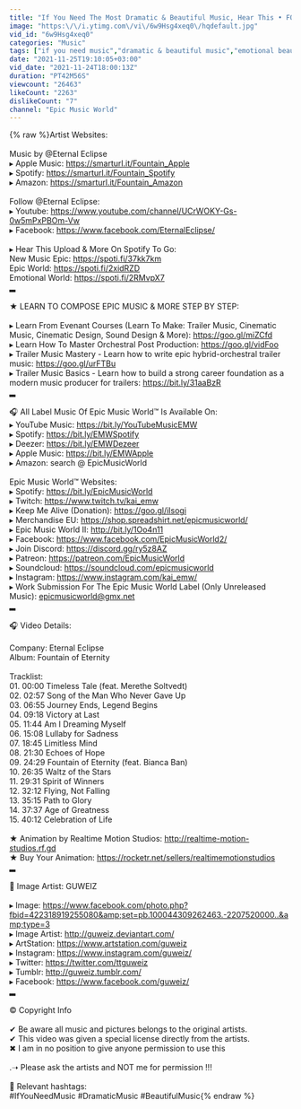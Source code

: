 ```yaml
---
title: "If You Need The Most Dramatic & Beautiful Music, Hear This • FOUNTAIN OF ETERNITY by Eternal Eclipse"
image: "https:\/\/i.ytimg.com\/vi\/6w9Hsg4xeq0\/hqdefault.jpg"
vid_id: "6w9Hsg4xeq0"
categories: "Music"
tags: ["if you need music","dramatic & beautiful music","emotional beautiful music"]
date: "2021-11-25T19:10:05+03:00"
vid_date: "2021-11-24T18:00:13Z"
duration: "PT42M56S"
viewcount: "26463"
likeCount: "2263"
dislikeCount: "7"
channel: "Epic Music World"
---
```

{% raw %}Artist Websites:<br /><br />Music by @Eternal Eclipse <br />▸ Apple Music: <a rel="nofollow" target="blank" href="https://smarturl.it/Fountain_Apple">https://smarturl.it/Fountain_Apple</a><br />▸ Spotify: <a rel="nofollow" target="blank" href="https://smarturl.it/Fountain_Spotify">https://smarturl.it/Fountain_Spotify</a><br />▸ Amazon: <a rel="nofollow" target="blank" href="https://smarturl.it/Fountain_Amazon">https://smarturl.it/Fountain_Amazon</a><br /><br />Follow @Eternal Eclipse:<br />▸ Youtube: <a rel="nofollow" target="blank" href="https://www.youtube.com/channel/UCrWOKY-Gs-0w5mPxPBOm-Vw">https://www.youtube.com/channel/UCrWOKY-Gs-0w5mPxPBOm-Vw</a><br />▸ Facebook: <a rel="nofollow" target="blank" href="https://www.facebook.com/EternalEclipse/">https://www.facebook.com/EternalEclipse/</a><br /><br />▸ Hear This Upload &amp; More On Spotify To Go:<br />New Music Epic: <a rel="nofollow" target="blank" href="https://spoti.fi/37kk7km">https://spoti.fi/37kk7km</a> <br />Epic World: <a rel="nofollow" target="blank" href="https://spoti.fi/2xidRZD">https://spoti.fi/2xidRZD</a><br />Emotional World: <a rel="nofollow" target="blank" href="https://spoti.fi/2RMvpX7">https://spoti.fi/2RMvpX7</a><br />▂<br /><br />★ LEARN TO COMPOSE EPIC MUSIC &amp; MORE STEP BY STEP:<br /><br />▸ Learn From Evenant Courses (Learn To Make: Trailer Music, Cinematic Music, Cinematic Design, Sound Design &amp; More): <a rel="nofollow" target="blank" href="https://goo.gl/miZCfd">https://goo.gl/miZCfd</a><br />▸ Learn How To Master Orchestral Post Production: <a rel="nofollow" target="blank" href="https://goo.gl/vidFoo">https://goo.gl/vidFoo</a><br />▸ Trailer Music Mastery - Learn how to write epic hybrid-orchestral trailer music: <a rel="nofollow" target="blank" href="https://goo.gl/urFTBu">https://goo.gl/urFTBu</a><br />▸ Trailer Music Basics - Learn how to build a strong career foundation as a modern music producer for trailers: <a rel="nofollow" target="blank" href="https://bit.ly/31aaBzR">https://bit.ly/31aaBzR</a><br />▂<br /><br />🎧 All Label Music Of Epic Music World™ Is Available On:<br />▸ YouTube Music: <a rel="nofollow" target="blank" href="https://bit.ly/YouTubeMusicEMW">https://bit.ly/YouTubeMusicEMW</a><br />▸ Spotify: <a rel="nofollow" target="blank" href="https://bit.ly/EMWSpotify">https://bit.ly/EMWSpotify</a><br />▸ Deezer: <a rel="nofollow" target="blank" href="https://bit.ly/EMWDezeer">https://bit.ly/EMWDezeer</a><br />▸ Apple Music: <a rel="nofollow" target="blank" href="https://bit.ly/EMWApple">https://bit.ly/EMWApple</a><br />▸ Amazon: search @ EpicMusicWorld<br /><br />Epic Music World™ Websites: <br />▸ Spotify: <a rel="nofollow" target="blank" href="https://bit.ly/EpicMusicWorld">https://bit.ly/EpicMusicWorld</a><br />▸ Twitch: <a rel="nofollow" target="blank" href="https://www.twitch.tv/kai_emw">https://www.twitch.tv/kai_emw</a><br />▸ Keep Me Alive (Donation): <a rel="nofollow" target="blank" href="https://goo.gl/iIsogi">https://goo.gl/iIsogi</a><br />▸ Merchandise EU: <a rel="nofollow" target="blank" href="https://shop.spreadshirt.net/epicmusicworld/">https://shop.spreadshirt.net/epicmusicworld/</a><br />▸ Epic Music World II: <a rel="nofollow" target="blank" href="http://bit.ly/1Oo4n11">http://bit.ly/1Oo4n11</a><br />▸ Facebook: <a rel="nofollow" target="blank" href="https://www.facebook.com/EpicMusicWorld2/">https://www.facebook.com/EpicMusicWorld2/</a><br />▸ Join Discord: <a rel="nofollow" target="blank" href="https://discord.gg/ry5z8AZ">https://discord.gg/ry5z8AZ</a><br />▸ Patreon: <a rel="nofollow" target="blank" href="https://patreon.com/EpicMusicWorld">https://patreon.com/EpicMusicWorld</a><br />▸ Soundcloud: <a rel="nofollow" target="blank" href="https://soundcloud.com/epicmusicworld">https://soundcloud.com/epicmusicworld</a><br />▸ Instagram: <a rel="nofollow" target="blank" href="https://www.instagram.com/kai_emw/">https://www.instagram.com/kai_emw/</a><br />▸ Work Submission For The Epic Music World Label (Only Unreleased Music): epicmusicworld@gmx.net<br />▂<br /><br />🎧 Video Details:<br /><br />Company: Eternal Eclipse<br />Album: Fountain of Eternity<br /><br />Tracklist:<br />01. 00:00 Timeless Tale (feat. Merethe Soltvedt)<br />02. 02:57 Song of the Man Who Never Gave Up<br />03. 06:55 Journey Ends, Legend Begins<br />04. 09:18 Victory at Last<br />05. 11:44 Am I Dreaming Myself<br />06. 15:08 Lullaby for Sadness<br />07. 18:45 Limitless Mind<br />08. 21:30 Echoes of Hope<br />09. 24:29 Fountain of Eternity (feat. Bianca Ban)<br />10. 26:35 Waltz of the Stars<br />11. 29:31 Spirit of Winners<br />12. 32:12 Flying, Not Falling<br />13. 35:15 Path to Glory<br />14. 37:37 Age of Greatness<br />15. 40:12 Celebration of Life<br /><br />★ Animation by Realtime Motion Studios: <a rel="nofollow" target="blank" href="http://realtime-motion-studios.rf.gd">http://realtime-motion-studios.rf.gd</a><br />★ Buy Your Animation: <a rel="nofollow" target="blank" href="https://rocketr.net/sellers/realtimemotionstudios">https://rocketr.net/sellers/realtimemotionstudios</a><br />▂<br /><br />📸 Image Artist: GUWEIZ<br /><br />▸ Image: <a rel="nofollow" target="blank" href="https://www.facebook.com/photo.php?fbid=422318919255080&amp;set=pb.100044309262463.-2207520000..&amp;type=3">https://www.facebook.com/photo.php?fbid=422318919255080&amp;set=pb.100044309262463.-2207520000..&amp;type=3</a><br />▸ Image Artist: <a rel="nofollow" target="blank" href="http://guweiz.deviantart.com/">http://guweiz.deviantart.com/</a><br />▸ ArtStation: <a rel="nofollow" target="blank" href="https://www.artstation.com/guweiz">https://www.artstation.com/guweiz</a><br />▸ Instagram: <a rel="nofollow" target="blank" href="https://www.instagram.com/guweiz/">https://www.instagram.com/guweiz/</a><br />▸ Twitter: <a rel="nofollow" target="blank" href="https://twitter.com/ttguweiz">https://twitter.com/ttguweiz</a><br />▸ Tumblr: <a rel="nofollow" target="blank" href="http://guweiz.tumblr.com/">http://guweiz.tumblr.com/</a><br />▸ Facebook: <a rel="nofollow" target="blank" href="https://www.facebook.com/guweiz/">https://www.facebook.com/guweiz/</a> <br />▂<br /><br />© Copyright Info<br /><br />✔ Be aware all music and pictures belongs to the original artists.<br />✔ This video was given a special license directly from the artists.<br />✖ I am in no position to give anyone permission to use this<br /><br />.➝ Please ask the artists and NOT me for permission !!!<br /><br />🔔 Relevant hashtags: <br />#IfYouNeedMusic #DramaticMusic #BeautifulMusic{% endraw %}
